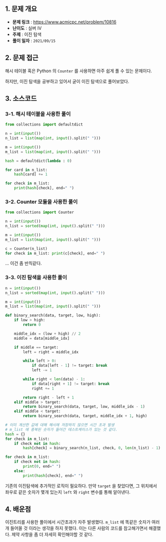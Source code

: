 ## 1. 문제 개요

- **문제 링크** : https://www.acmicpc.net/problem/10816
- **난이도** : 실버 IV
- **주제** : 이진 탐색
- **풀이 일자** : `2021/09/15`

## 2. 문제 접근

해시 테이블 혹은 Python 의 `Counter` 를 사용하면 아주 쉽게 풀 수 있는 문제이다.

하지만, 이진 탐색을 공부하고 있어서 굳이 이진 탐색으로 풀어보았다.

## 3. 소스코드

### 3-1. 해시 테이블을 사용한 풀이

```python
from collections import defaultdict

n = int(input())
n_list = list(map(int, input().split(" ")))

m = int(input())
m_list = list(map(int, input().split(" ")))

hash = defaultdict(lambda : 0)

for card in n_list:
    hash[card] += 1

for check in m_list:
    print(hash[check], end=" ")
```

### 3-2. Counter 모듈을 사용한 풀이

```python
from collections import Counter

n = int(input())
n_list = sorted(map(int, input().split(" ")))

m = int(input())
m_list = list(map(int, input().split(" ")))

c = Counter(n_list)
for check in m_list: print(c[check], end=" ")
```

... 이건 좀 반칙같다.

### 3-3. 이진 탐색을 사용한 풀이

```python
n = int(input())
n_list = sorted(map(int, input().split(" ")))

m = int(input())
m_list = list(map(int, input().split(" ")))

def binary_search(data, target, low, high):
    if low > high:
        return 0

    middle_idx = (low + high) // 2
    middle = data[middle_idx]

    if middle == target:
        left = right = middle_idx

        while left > 0:
            if data[left - 1] != target: break
            left -= 1

        while right < len(data) - 1:
            if data[right + 1] != target: break
            right += 1

        return right - left + 1
    elif middle > target:
        return binary_search(data, target, low, middle_idx - 1)
    elif middle < target:
        return binary_search(data, target, middle_idx + 1, high)

# 이미 계산한 값에 대해 해시에 저장하지 않으면 시간 초과 발생
# m_list 에 중복된 숫자가 들어간 테스트케이스가 있는 것 같다.
hash = {}
for check in m_list:
    if check not in hash:
        hash[check] = binary_search(n_list, check, 0, len(n_list) - 1)

for check in m_list:
    if check not in hash:
        print(0, end=" ")
    else:
        print(hash[check], end=" ")
```

기존의 이진탐색에 추가적인 로직이 필요하다. 만약 `target` 을 찾았다면, 그 위치에서 좌우로 같은 숫자가 몇개 있는지 `left` 와 `right` 변수를 통해 알아낸다.

## 4. 배운점

이진트리를 사용한 풀이에서 시간초과가 자주 발생했다. `m_list` 에 똑같은 숫자가 여러개 들어올 것 이라는 생각을 하지 못했다. 이는 다른 사람의 코드를 참고해가면서 해결했다. 제약 사항을 좀 더 자세히 확인해야할 것 같다.
